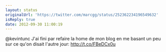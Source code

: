 ```yaml
---
layout: status
originalUrl: 'https://twitter.com/marcgg/status/252362234196549632'
isReply: true
date: 2012-09-30 11:00:19
---
```


@kevintunc J'ai fini par refaire la home de mon blog en me basant un peu sur ce qu'on disait l'autre jour: http://t.co/FBeDCx0u
